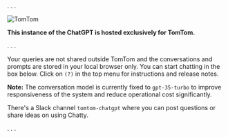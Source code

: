 . . .

![TomTom](./tomtom-icon.png)

**This instance of the ChatGPT is hosted exclusively for TomTom.**

. . .

Your queries are not shared outside TomTom and the conversations and prompts 
are stored in your local browser only. You can start chatting in the box below. 
Click on `(?)` in the top menu for instructions and release notes.

**Note:** The conversation model is currently fixed to `gpt-35-turbo` to improve 
responsiveness of the system and reduce operational cost significantly.

There's a Slack channel `tomtom-chatgpt` where you can post questions or share
ideas on using Chatty.

. . .
